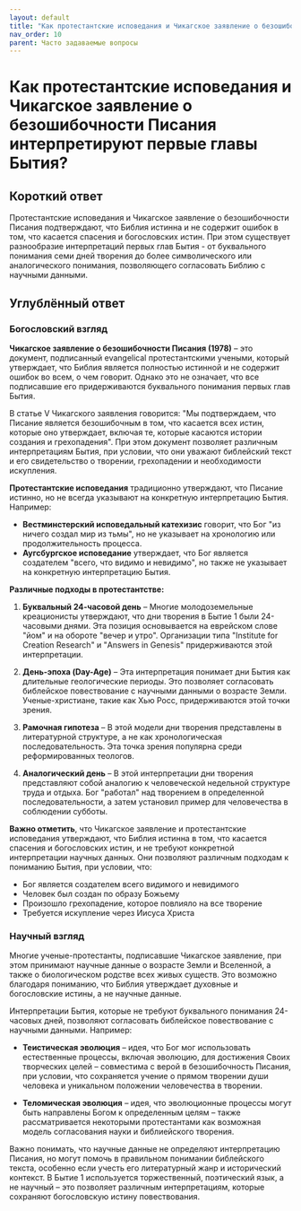 ```yaml
---
layout: default
title: "Как протестантские исповедания и Чикагское заявление о безошибочности Писания интерпретируют первые главы Бытия?"
nav_order: 10
parent: Часто задаваемые вопросы
---
```


# Как протестантские исповедания и Чикагское заявление о безошибочности Писания интерпретируют первые главы Бытия?

## Короткий ответ

Протестантские исповедания и Чикагское заявление о безошибочности Писания подтверждают, что Библия истинна и не содержит ошибок в том, что касается спасения и богословских истин. При этом существует разнообразие интерпретаций первых глав Бытия - от буквального понимания семи дней творения до более символического или аналогического понимания, позволяющего согласовать Библию с научными данными.

## Углублённый ответ

### Богословский взгляд

**Чикагское заявление о безошибочности Писания (1978)** – это документ, подписанный evangelical протестантскими учеными, который утверждает, что Библия является полностью истинной и не содержит ошибок во всем, о чем говорит. Однако это не означает, что все подписавшие его придерживаются буквального понимания первых глав Бытия.

В статье V Чикагского заявления говорится: "Мы подтверждаем, что Писание является безошибочным в том, что касается всех истин, которые оно утверждает, включая те, которые касаются истории создания и грехопадения". При этом документ позволяет различным интерпретациям Бытия, при условии, что они уважают библейский текст и его свидетельство о творении, грехопадении и необходимости искупления.

**Протестантские исповедания** традиционно утверждают, что Писание истинно, но не всегда указывают на конкретную интерпретацию Бытия. Например:

- **Вестминстерский исповедальный катехизис** говорит, что Бог "из ничего создал мир из тьмы", но не указывает на хронологию или продолжительность процесса.
- **Аугсбургское исповедание** утверждает, что Бог является создателем "всего, что видимо и невидимо", но также не указывает на конкретную интерпретацию Бытия.

**Различные подходы в протестантстве:**

1. **Буквальный 24-часовой день** – Многие молодоземельные креационисты утверждают, что дни творения в Бытие 1 были 24-часовыми днями. Эта позиция основывается на еврейском слове "йом" и на обороте "вечер и утро". Организации типа "Institute for Creation Research" и "Answers in Genesis" придерживаются этой интерпретации.

2. **День-эпоха (Day-Age)** – Эта интерпретация понимает дни Бытия как длительные геологические периоды. Это позволяет согласовать библейское повествование с научными данными о возрасте Земли. Ученые-христиане, такие как Хью Росс, придерживаются этой точки зрения.

3. **Рамочная гипотеза** – В этой модели дни творения представлены в литературной структуре, а не как хронологическая последовательность. Эта точка зрения популярна среди реформированных теологов.

4. **Аналогический день** – В этой интерпретации дни творения представляют собой аналогию к человеческой недельной структуре труда и отдыха. Бог "работал" над творением в определенной последовательности, а затем установил пример для человечества в соблюдении субботы.

**Важно отметить**, что Чикагское заявление и протестантские исповедания утверждают, что Библия истинна в том, что касается спасения и богословских истин, и не требуют конкретной интерпретации научных данных. Они позволяют различным подходам к пониманию Бытия, при условии, что:

- Бог является создателем всего видимого и невидимого
- Человек был создан по образу Божьему
- Произошло грехопадение, которое повлияло на все творение
- Требуется искупление через Иисуса Христа

### Научный взгляд

Многие ученые-протестанты, подписавшие Чикагское заявление, при этом принимают научные данные о возрасте Земли и Вселенной, а также о биологическом родстве всех живых существ. Это возможно благодаря пониманию, что Библия утверждает духовные и богословские истины, а не научные данные.

Интерпретации Бытия, которые не требуют буквального понимания 24-часовых дней, позволяют согласовать библейское повествование с научными данными. Например:

- **Теистическая эволюция** – идея, что Бог мог использовать естественные процессы, включая эволюцию, для достижения Своих творческих целей – совместима с верой в безошибочность Писания, при условии, что сохраняется учение о прямом творении души человека и уникальном положении человечества в творении.

- **Теломическая эволюция** – идея, что эволюционные процессы могут быть направлены Богом к определенным целям – также рассматривается некоторыми протестантами как возможная модель согласования науки и библиейского творения.

Важно понимать, что научные данные не определяют интерпретацию Писания, но могут помочь в правильном понимании библейского текста, особенно если учесть его литературный жанр и исторический контекст. В Бытие 1 используется торжественный, поэтический язык, а не научный – это позволяет различным интерпретациям, которые сохраняют богословскую истину повествования.